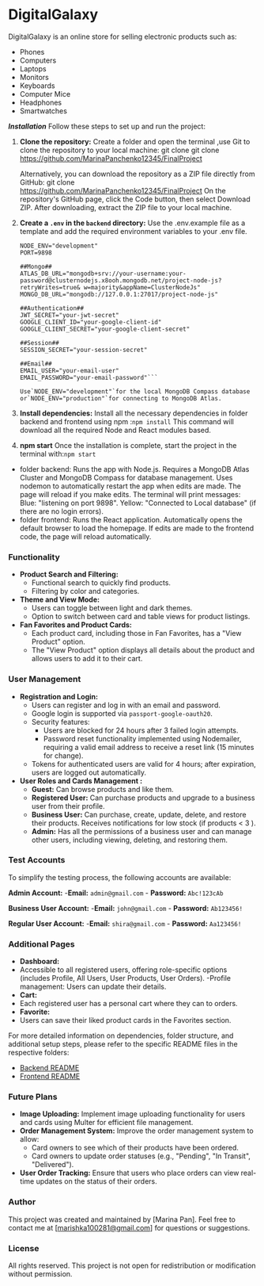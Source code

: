 # DigitalGalaxy

DigitalGalaxy is an online store for selling electronic products such as:

- Phones
- Computers
- Laptops
- Monitors
- Keyboards
- Computer Mice
- Headphones
- Smartwatches

**_Installation_**
Follow these steps to set up and run the project:

1. **Clone the repository:**
   Create a folder and open the terminal ,use Git to clone the repository to your local machine: git clone git clone https://github.com/MarinaPanchenko12345/FinalProject

   Alternatively, you can download the repository as a ZIP file directly from GitHub: git clone https://github.com/MarinaPanchenko12345/FinalProject
   On the repository's GitHub page, click the Code button, then select Download ZIP.
   After downloading, extract the ZIP file to your local machine.

2. **Create a `.env` in the `backend` directory:**
   Use the .env.example file as a template and add the required environment variables to your .env file.
   ```##Enviroment##
   NODE_ENV="development"
   PORT=9898

   ##Mongo##
   ATLAS_DB_URL="mongodb+srv://your-username:your-password@clusternodejs.x8ooh.mongodb.net/project-node-js?retryWrites=true& w=majority&appName=ClusterNodeJs"
   MONGO_DB_URL="mongodb://127.0.0.1:27017/project-node-js"

   ##Authentication##
   JWT_SECRET="your-jwt-secret"
   GOOGLE_CLIENT_ID="your-google-client-id"
   GOOGLE_CLIENT_SECRET="your-google-client-secret"

   ##Session##
   SESSION_SECRET="your-session-secret"

   ##Email##
   EMAIL_USER="your-email-user"
   EMAIL_PASSWORD="your-email-password"```

   Use`NODE_ENV="development"`for the local MongoDB Compass database or`NODE_ENV="production"`for connecting to MongoDB Atlas.

3. **Install dependencies:**
   Install all the necessary dependencies in folder backend and frontend using npm :`npm install` This command will download all the required Node and React modules based.
4. **npm start**
   Once the installation is complete, start the project in the terminal with:`npm start`

- folder backend:
  Runs the app with Node.js.
  Requires a MongoDB Atlas Cluster and MongoDB Compass for database management.
  Uses nodemon to automatically restart the app when edits are made.
  The page will reload if you make edits.
  The terminal will print messages:
  Blue: "listening on port 9898".
  Yellow: "Connected to Local database" (if there are no login errors).
- folder frontend:
  Runs the React application.
  Automatically opens the default browser to load the homepage.
  If edits are made to the frontend code, the page will reload automatically.

### Functionality

- **Product Search and Filtering:**
  - Functional search to quickly find products.
  - Filtering by color and categories.
- **Theme and View Mode:**
  - Users can toggle between light and dark themes.
  - Option to switch between card and table views for product listings.
- **Fan Favorites and Product Cards:**
  - Each product card, including those in Fan Favorites, has a "View Product" option.
  - The "View Product" option displays all details about the product and allows users to add it to their cart.

### User Management

- **Registration and Login:**
  - Users can register and log in with an email and password.
  - Google login is supported via `passport-google-oauth20`.
  - Security features:
    - Users are blocked for 24 hours after 3 failed login attempts.
    - Password reset functionality implemented using Nodemailer, requiring a valid email address to receive a reset link (15 minutes for change).
  - Tokens for authenticated users are valid for 4 hours; after expiration, users are logged out automatically.
- **User Roles and Cards Management :**
  - **Guest:** Can browse products and like them.
  - **Registered User:** Can purchase products and upgrade to a business user from their profile.
  - **Business User:** Can purchase, create, update, delete, and restore their products. Receives notifications for low stock (if products < 3 ).
  - **Admin:** Has all the permissions of a business user and can manage other users, including viewing, deleting, and restoring them.

### **Test Accounts**

To simplify the testing process, the following accounts are available:

**Admin Account:** -**Email:** `admin@gmail.com` - **Password:** `Abc!123cAb`

**Business User Account:** -**Email:** `john@gmail.com` - **Password:** `Ab123456!`

**Regular User Account:** -**Email:** `shira@gmail.com` - **Password:** `Aa123456!`

### Additional Pages

- **Dashboard:**
- Accessible to all registered users, offering role-specific options (includes Profile, All Users, User Products, User Orders).
  -Profile management: Users can update their details.
- **Cart:**
- Each registered user has a personal cart where they can to orders.
- **Favorite:**
- Users can save their liked product cards in the Favorites section.

For more detailed information on dependencies, folder structure, and additional setup steps, please refer to the specific README files in the respective folders:

- [Backend README](./backend/README.md)
- [Frontend README](./frontend/README.md)

### Future Plans

- **Image Uploading:** Implement image uploading functionality for users and cards using Multer for efficient file management.
- **Order Management System:** Improve the order management system to allow:
  - Card owners to see which of their products have been ordered.
  - Card owners to update order statuses (e.g., "Pending", "In Transit", "Delivered").
- **User Order Tracking:** Ensure that users who place orders can view real-time updates on the status of their orders.

### Author

This project was created and maintained by [Marina Pan].
Feel free to contact me at [marishka100281@gmail.com] for questions or suggestions.

### License

All rights reserved. This project is not open for redistribution or modification without permission.
